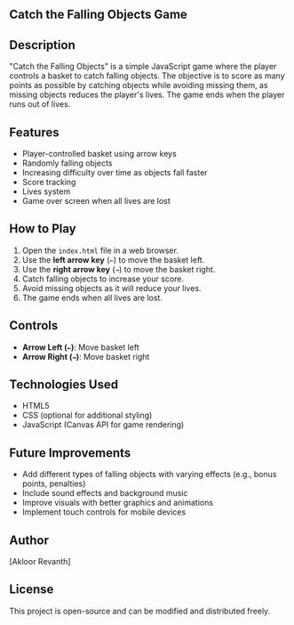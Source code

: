 ## Catch the Falling Objects Game

## Description
"Catch the Falling Objects" is a simple JavaScript game where the player controls a basket to catch falling objects. The objective is to score as many points as possible by catching objects while avoiding missing them, as missing objects reduces the player's lives. The game ends when the player runs out of lives.

## Features
- Player-controlled basket using arrow keys
- Randomly falling objects
- Increasing difficulty over time as objects fall faster
- Score tracking
- Lives system
- Game over screen when all lives are lost

## How to Play
1. Open the `index.html` file in a web browser.
2. Use the **left arrow key** (`←`) to move the basket left.
3. Use the **right arrow key** (`→`) to move the basket right.
4. Catch falling objects to increase your score.
5. Avoid missing objects as it will reduce your lives.
6. The game ends when all lives are lost.

## Controls
- **Arrow Left (`←`)**: Move basket left
- **Arrow Right (`→`)**: Move basket right

## Technologies Used
- HTML5
- CSS (optional for additional styling)
- JavaScript (Canvas API for game rendering)

## Future Improvements
- Add different types of falling objects with varying effects (e.g., bonus points, penalties)
- Include sound effects and background music
- Improve visuals with better graphics and animations
- Implement touch controls for mobile devices

## Author
[Akloor Revanth]

## License
This project is open-source and can be modified and distributed freely.

